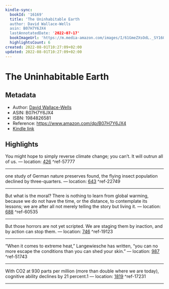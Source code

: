 ```yaml
---
kindle-sync:
  bookId: '16169'
  title: 'The Uninhabitable Earth
  author: David Wallace-Wells
  asin: B07H7Y6JX4
  lastAnnotatedDate: '2022-07-17'
  bookImageUrl: 'https://m.media-amazon.com/images/I/61GmeZXsOdL._SY160.jpg'
  highlightsCount: 6
created: 2022-08-01T10:27:09+02:00
updated: 2022-08-01T10:27:09+02:00
---
```

# The Uninhabitable Earth
## Metadata
* Author: [David Wallace-Wells](https://www.amazon.com/David-Wallace-Wells/e/B07MJLSK9J/ref=dp_byline_cont_ebooks_1)
* ASIN: B07H7Y6JX4
* ISBN: 1984826581
* Reference: https://www.amazon.com/dp/B07H7Y6JX4
* [Kindle link](kindle://book?action=open&asin=B07H7Y6JX4)

## Highlights
You might hope to simply reverse climate change; you can’t. It will outrun all of us. — location: [426](kindle://book?action=open&asin=B07H7Y6JX4&location=426) ^ref-57777

---
one study of German nature preserves found, the flying insect population declined by three-quarters. — location: [643](kindle://book?action=open&asin=B07H7Y6JX4&location=643) ^ref-22749

---
But what is the moral? There is nothing to learn from global warming, because we do not have the time, or the distance, to contemplate its lessons; we are after all not merely telling the story but living it. — location: [688](kindle://book?action=open&asin=B07H7Y6JX4&location=688) ^ref-60535

---
But those horrors are not yet scripted. We are staging them by inaction, and by action can stop them. — location: [746](kindle://book?action=open&asin=B07H7Y6JX4&location=746) ^ref-19123

---
“When it comes to extreme heat,” Langewiesche has written, “you can no more escape the conditions than you can shed your skin.” — location: [987](kindle://book?action=open&asin=B07H7Y6JX4&location=987) ^ref-51743

---
With CO2 at 930 parts per million (more than double where we are today), cognitive ability declines by 21 percent.1 — location: [1819](kindle://book?action=open&asin=B07H7Y6JX4&location=1819) ^ref-17231

---
